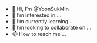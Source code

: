 - 👋 Hi, I’m @YoonSukMin
- 👀 I’m interested in ...
- 🌱 I’m currently learning ...
- 💞️ I’m looking to collaborate on ...
- 📫 How to reach me ...

<!---
YoonSukMin/YoonSukMin is a ✨ special ✨ repository because its `README.md` (this file) appears on your GitHub profile.
You can click the Preview link to take a look at your changes.
--->

